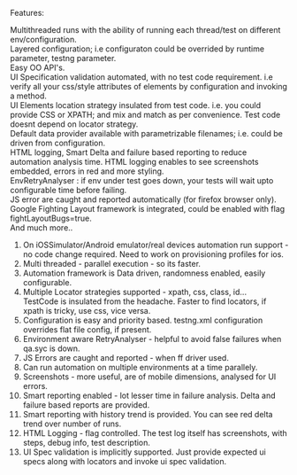
<p>
Features: <br>

Multithreaded runs with the ability of running each thread/test on different env/configuration. <br>
Layered configuration; i.e configuraton could be overrided by runtime parameter, testng parameter. <br>
Easy OO API's. <br>
UI Specification validation automated, with no test code requirement. i.e verify all your css/style attributes of elements by configuration and invoking a method. <br>
UI Elements location strategy insulated from test code. i.e. you could provide CSS or XPATH; and mix and match as per convenience. Test code doesnt depend on locator strategy. <br>
Default data provider available with parametrizable filenames; i.e. could be driven from configuration. <br>
HTML logging, Smart Delta and failure based reporting to reduce automation analysis time. HTML logging enables to see screenshots embedded, errors in red and more styling. <br>
EnvRetryAnalyser : if env under test goes down, your tests will wait upto configurable time before failing. <br>
JS error are caught and reported automatically (for firefox browser only). <br>
Google Fighting Layout framework is integrated, could be enabled with flag fightLayoutBugs=true. <br>
And much more.. <br>


1. On iOSSimulator/Android emulator/real devices automation run support - no code change required. Need to work on provisioning profiles for ios. <br>
2. Multi threaded - parallel execution - so its faster. <br>
3. Automation framework is Data driven, randomness enabled, easily configurable. <br>
4. Multiple Locator strategies supported - xpath, css, class, id... <br>
	TestCode is insulated from the headache. Faster to find locators, if xpath is tricky, use css, vice versa. <br>
5. Configuration is easy and priority based. testng.xml configuration overrides flat 
	file config, if present. <br>
6. Environment aware RetryAnalyser - helpful to avoid false failures when qa.syc is down. <br>
7. JS Errors are caught and reported - when ff driver used. <br>
8. Can run automation on multiple environments at a time parallely. <br>
9. Screenshots - more useful, are of mobile dimensions, analysed for UI errors.  <br>
10. Smart reporting enabled - lot lesser time in failure analysis. Delta and failure based reports are provided. <br>
11. Smart reporting with history trend is provided. You can see red delta trend over number of runs. <br>
12. HTML Logging - flag controlled. The test log itself has screenshots, with steps, debug info, test description.<br>
13. UI Spec validation is implicitly supported. Just provide expected ui specs along with locators and invoke ui spec validation. <br>
 

</p>
